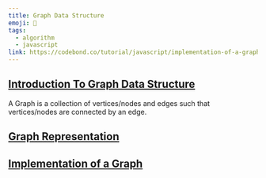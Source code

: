 ```yaml
---
title: Graph Data Structure
emoji: 📝
tags:
  - algorithm
  - javascript
link: https://codebond.co/tutorial/javascript/implementation-of-a-graph-javascript
---
```


## [Introduction To Graph Data Structure](https://codebond.co/tutorial/javascript/introduction-to-graph-data-structure)

A Graph is a collection of vertices/nodes and edges such that vertices/nodes are connected by an edge.

## [Graph Representation](https://codebond.co/tutorial/javascript/graph-representation)

## [Implementation of a Graph](https://codebond.co/tutorial/javascript/implementation-of-a-graph-javascript)
